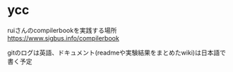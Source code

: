 # ycc
ruiさんのcompilerbookを実践する場所
https://www.sigbus.info/compilerbook

gitのログは英語、ドキュメント(readmeや実験結果をまとめたwiki)は日本語で書く予定
